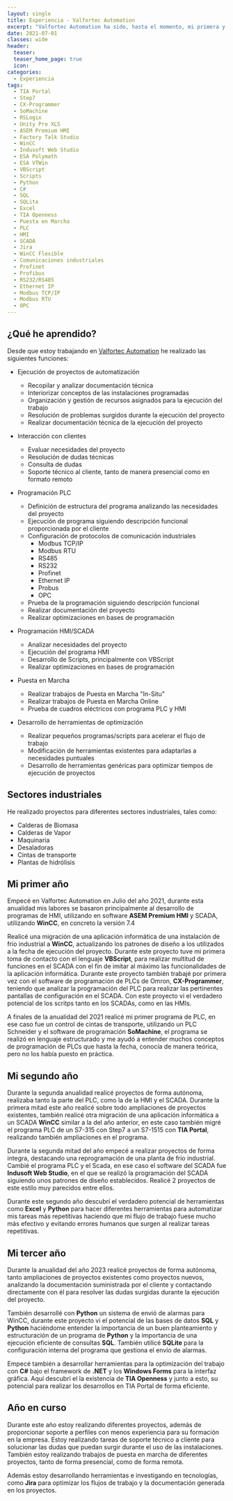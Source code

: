 ```yaml
---
layout: single
title: Experiencia - Valfortec Automation
excerpt: "Valfortec Automation ha sido, hasta el momento, mi primera y única experiencia laboral en el sector de la Automatización Insutrial, en la que estoy aprendiendo gran cantidad de conociemientos que me permiten crecer tanto a nivel profesional como personal."
date: 2021-07-01
classes: wide
header:
  teaser: 
  teaser_home_page: true
  icon: 
categories:
  - Experiencia
tags:  
  - TIA Portal
  - Step7
  - CX-Programmer
  - SoMachine
  - RSLogix
  - Unity Pro XLS
  - ASEM Premium HMI
  - Factory Talk Studio
  - WinCC
  - Indusoft Web Studio
  - ESA Polymath
  - ESA VTWin
  - VBScript
  - Scripts
  - Python
  - C#
  - SQL
  - SQLite
  - Excel
  - TIA Openness
  - Puesta en Marcha
  - PLC
  - HMI
  - SCADA
  - Jira
  - WinCC Flexible
  - Comunicaciones industriales
  - Profinet
  - Profibus
  - RS232/RS485
  - Ethernet IP
  - Modbus TCP/IP
  - Modbus RTU
  - OPC
---
```


## ¿Qué he aprendido?

Desde que estoy trabajando en [Valfortec Automation](https://www.linkedin.com/company/valfortec-automation) he realizado las siguientes funciones:

- Ejecución de proyectos de automatización
  - Recopilar y analizar documentación técnica
  - Interiorizar conceptos de las instalaciones programadas
  - Organización y gestión de recursos asignados para la ejecución del trabajo
  - Resolución de problemas surgidos durante la ejecución del proyecto
  - Realizar documentación técnica de la ejecución del proyecto

- Interacción con clientes
  - Evaluar necesidades del proyecto
  - Resolución de dudas técnicas
  - Consulta de dudas
  - Soporte técnico al cliente, tanto de manera presencial como en formato remoto

- Programación PLC
  - Definición de estructura del programa analizando las necesidades del proyecto
  - Ejecución de programa siguiendo descripción funcional proporcionada por el cliente
  - Configuración de protocolos de comunicación industriales
    - Modbus TCP/IP
    - Modbus RTU
    - RS485
    - RS232
    - Profinet
    - Ethernet IP
    - Probus
    - OPC
  - Prueba de la programación siguiendo descripción funcional
  - Realizar documentación del proyecto
  - Realizar optimizaciones en bases de programación

- Programación HMI/SCADA
  - Analizar necesidades del proyecto
  - Ejecución del programa HMI
  - Desarrollo de Scripts, principalmente con VBScript
  - Realizar optimizaciones en bases de programación

- Puesta en Marcha
  - Realizar trabajos de Puesta en Marcha "In-Situ"
  - Realizar trabajos de Puesta en Marcha Online
  - Prueba de cuadros eléctricos con programa PLC y HMI

- Desarrollo de herramientas de optimización
  - Realizar pequeños programas/scripts para acelerar el flujo de trabajo
  - Modificación de herramientas existentes para adaptarlas a necesidades puntuales
  - Desarrollo de herramientas genéricas para optimizar tiempos de ejecución de proyectos

## Sectores industriales

He realizado proyectos para diferentes sectores industriales, tales como:

  - Calderas de Biomasa
  - Calderas de Vapor
  - Maquinaria
  - Desaladoras
  - Cintas de transporte
  - Plantas de hidrólisis

## Mi primer año

Empecé en Valfortec Automation en Julio del año 2021, durante esta anualidad mis labores se basaron principalmente al desarrollo de programas de HMI, utilizando en software **ASEM Premium HMI** y SCADA, utilizando **WinCC**, en concreto la versión 7.4

Realicé una migración de una aplicación informática de una instalación de frio industrial a **WinCC**, actualizando los patrones de diseño a los utilizados a la fecha de ejecución del proyecto. Durante este proyecto tuve mi primera toma de contacto con el lenguaje **VBScript**, para realizar multitud de funciones en el SCADA con el fin de imitar al máximo las funcionalidades de la aplicación informática. Durante este proyecto también trabajé por primera vez con el software de programación de PLCs de Omron, **CX-Programmer**, teniendo que analizar la programación del PLC para realizar las pertinentes pantallas de configuración en el SCADA. Con este proyecto vi el verdadero potencial de los scritps tanto en los SCADAs, como en las HMIs.

A finales de la anualidad del 2021 realicé mi primer programa de PLC, en ese caso fue un control de cintas de transporte, utilizando un PLC Schneider y el software de programación **SoMachine**, el programa se realizó en lenguaje estructurado y me ayudó a entender muchos conceptos de programación de PLCs que hasta la fecha, conocía de manera teórica, pero no los había puesto en práctica.

## Mi segundo año

Durante la segunda anualidad realicé proyectos de forma autónoma, realizaba tanto la parte del PLC, como la de la HMI y el SCADA. Durante la primera mitad este año realicé sobre todo ampliaciones de proyectos existentes, también realicé otra migración de una aplicación informática a un SCADA **WinCC** similar a la del año anterior, en este caso también migré el programa PLC de un S7-315 con Step7 a un S7-1515 con **TIA Portal**, realizando también ampliaciones en el programa.

Durante la segunda mitad del año empecé a realizar proyectos de forma integra, destacando una reprogramación de una planta de frio industrial. Cambié el programa PLC y el Scada, en ese caso el software del SCADA fue **Indusoft Web Studio**, en el que se realizó la programación del SCADA siguiendo unos patrones de diseño establecidos. Realicé 2 proyectos de este estilo muy parecidos entre ellos.

Durante este segundo año descubrí el verdadero potencial de herramientas como **Excel** y **Python** para hacer diferentes herramientas para automatizar mis tareas más repetitivas haciendo que mi flujo de trabajo fuese mucho más efectivo y evitando errores humanos que surgen al realizar tareas repetitivas.

## Mi tercer año

Durante la anualidad del año 2023 realicé proyectos de forma autónoma, tanto ampliaciones de proyectos existentes como proyectos nuevos, analizando la documentación suministrada por el cliente y contactando directamente con él para resolver las dudas surgidas durante la ejecución del proyecto.

También desarrollé con **Python** un sistema de envió de alarmas para WinCC, durante este proyecto vi el potencial de las bases de datos **SQL** y **Python** haciéndome entender la importancia de un buen planteamiento y estructuración de un programa de **Python** y la importancia de una ejecución eficiente de consultas **SQL**. También utilicé **SQLite** para la configuración interna del programa que gestiona el envío de alarmas.

Empecé también a desarrollar herramientas para la optimización del trabajo con **C#** bajo el framework de **.NET** y los **Windows Forms** para la interfaz gráfica. Aquí descubrí el la existencia de **TIA Openness** y junto a esto, su potencial para realizar los desarrollos en TIA Portal de forma eficiente.

## Año en curso

Durante este año estoy realizando diferentes proyectos, además de proporcionar soporte a perfiles con menos experiencia para su formación en la empresa. Estoy realizando tareas de soporte técnico a cliente para solucionar las dudas que puedan surgir durante el uso de las instalaciones. También estoy realizando trabajos de puesta en marcha de diferentes proyectos, tanto de forma presencial, como de forma remota.

Además estoy desarrollando herramientas e investigando en tecnologías, como **Jira** para optimizar los flujos de trabajo y la documentación generada en los proyectos.
